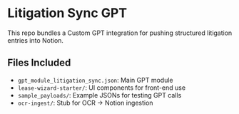 # Litigation Sync GPT

This repo bundles a Custom GPT integration for pushing structured litigation entries into Notion.

## Files Included
- `gpt_module_litigation_sync.json`: Main GPT module
- `lease-wizard-starter/`: UI components for front-end use
- `sample_payloads/`: Example JSONs for testing GPT calls
- `ocr-ingest/`: Stub for OCR → Notion ingestion
